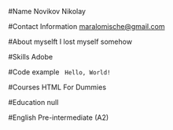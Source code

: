 #Name Novikov Nikolay

#Contact Information maralomische@gmail.com

#About myselft I lost myself somehow

#Skills Adobe

#Code example
<code>
Hello, World!
</code>

#Courses HTML For Dummies

#Education null

#English Pre-intermediate (A2)
